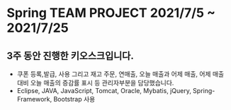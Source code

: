 # Spring TEAM PROJECT 2021/7/5 ~ 2021/7/25 
## 3주 동안 진행한 키오스크입니다.
- 쿠폰 등록,발급, 사용 그리고 재고 주문, 연매출, 오늘 매출과 어제 매출, 어제 매출 대비 오늘 매출의 증감률 표시 등 관리자부분을 담당했습니다. <br>
- Eclipse, JAVA, JavaScript, Tomcat, Oracle, Mybatis, jQuery, Spring-Framework, Bootstrap 사용  <Br>
